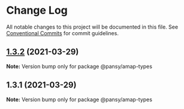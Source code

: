 # Change Log

All notable changes to this project will be documented in this file.
See [Conventional Commits](https://conventionalcommits.org) for commit guidelines.

## [1.3.2](https://github.com/pansyjs/react-amap/compare/@pansy/amap-types@1.3.1...@pansy/amap-types@1.3.2) (2021-03-29)

**Note:** Version bump only for package @pansy/amap-types





## 1.3.1 (2021-03-29)

**Note:** Version bump only for package @pansy/amap-types
